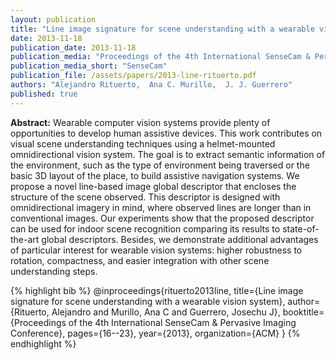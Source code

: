 ```yaml
---
layout: publication
title: "Line image signature for scene understanding with a wearable vision system"
date: 2013-11-18
publication_date: 2013-11-18
publication_media: "Proceedings of the 4th International SenseCam & Pervasive Imaging Conference"
publication_media_short: "SenseCam"
publication_file: /assets/papers/2013-line-rituerto.pdf
authors: "Alejandro Rituerto,  Ana C. Murillo,  J. J. Guerrero"
published: true
---
```


**Abstract:**
Wearable computer vision systems provide plenty of opportunities to develop human assistive devices. This work contributes on visual scene understanding techniques using a helmet-mounted omnidirectional vision system. The goal is to extract semantic information of the environment, such as the type of environment being traversed or the basic 3D layout of the place, to build assistive navigation systems. We propose a novel line-based image global descriptor that encloses the structure of the scene observed. This descriptor is designed with omnidirectional imagery in mind, where observed lines are longer than in conventional images. Our experiments show that the proposed descriptor can be used for indoor scene recognition comparing its results to state-of-the-art global descriptors. Besides, we demonstrate additional advantages of particular interest for wearable vision systems: higher robustness to rotation, compactness, and easier integration with other scene understanding steps.

{% highlight bib %}
@inproceedings{rituerto2013line,
title={Line image signature for scene understanding with a wearable vision system},
author={Rituerto, Alejandro and Murillo, Ana C and Guerrero, Josechu J},
booktitle={Proceedings of the 4th International SenseCam \& Pervasive Imaging Conference},
pages={16--23},
year={2013},
organization={ACM}
}
{% endhighlight %}
